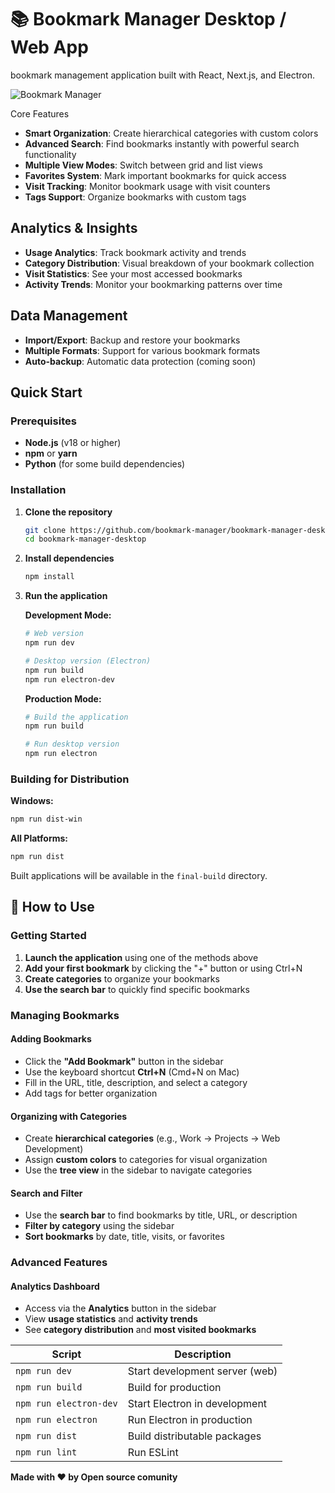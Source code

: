 # 📚 Bookmark Manager Desktop / Web App

bookmark management application built with React, Next.js, and Electron.

![Bookmark Manager](https://img.shields.io/badge/version-1.0.0-blue.svg)

Core Features
- **Smart Organization**: Create hierarchical categories with custom colors
- **Advanced Search**: Find bookmarks instantly with powerful search functionality
- **Multiple View Modes**: Switch between grid and list views
- **Favorites System**: Mark important bookmarks for quick access
- **Visit Tracking**: Monitor bookmark usage with visit counters
- **Tags Support**: Organize bookmarks with custom tags

## Analytics & Insights
- **Usage Analytics**: Track bookmark activity and trends
- **Category Distribution**: Visual breakdown of your bookmark collection
- **Visit Statistics**: See your most accessed bookmarks
- **Activity Trends**: Monitor your bookmarking patterns over time

## Data Management
- **Import/Export**: Backup and restore your bookmarks
- **Multiple Formats**: Support for various bookmark formats
- **Auto-backup**: Automatic data protection (coming soon)

## Quick Start

### Prerequisites
- **Node.js** (v18 or higher)
- **npm** or **yarn**
- **Python** (for some build dependencies)

### Installation

1. **Clone the repository**
   ```bash
   git clone https://github.com/bookmark-manager/bookmark-manager-desktop.git
   cd bookmark-manager-desktop
   ```

2. **Install dependencies**
   ```bash
   npm install
   ```

3. **Run the application**

   **Development Mode:**
   ```bash
   # Web version
   npm run dev
   
   # Desktop version (Electron)
   npm run build
   npm run electron-dev
   ```

   **Production Mode:**
   ```bash
   # Build the application
   npm run build
   
   # Run desktop version
   npm run electron
   ```

### Building for Distribution

**Windows:**
```bash
npm run dist-win
```

**All Platforms:**
```bash
npm run dist
```

Built applications will be available in the `final-build` directory.

## 📖 How to Use

### Getting Started
1. **Launch the application** using one of the methods above
2. **Add your first bookmark** by clicking the "+" button or using Ctrl+N
3. **Create categories** to organize your bookmarks
4. **Use the search bar** to quickly find specific bookmarks

### Managing Bookmarks

#### Adding Bookmarks
- Click the **"Add Bookmark"** button in the sidebar
- Use the keyboard shortcut **Ctrl+N** (Cmd+N on Mac)
- Fill in the URL, title, description, and select a category
- Add tags for better organization

#### Organizing with Categories
- Create **hierarchical categories** (e.g., Work → Projects → Web Development)
- Assign **custom colors** to categories for visual organization
- Use the **tree view** in the sidebar to navigate categories

#### Search and Filter
- Use the **search bar** to find bookmarks by title, URL, or description
- **Filter by category** using the sidebar
- **Sort bookmarks** by date, title, visits, or favorites

### Advanced Features

#### Analytics Dashboard
- Access via the **Analytics** button in the sidebar
- View **usage statistics** and **activity trends**
- See **category distribution** and **most visited bookmarks**


| Script | Description |
|--------|-------------|
| `npm run dev` | Start development server (web) |
| `npm run build` | Build for production |
| `npm run electron-dev` | Start Electron in development |
| `npm run electron` | Run Electron in production |
| `npm run dist` | Build distributable packages |
| `npm run lint` | Run ESLint |

**Made with ❤️ by Open source comunity**
